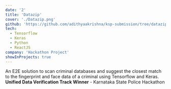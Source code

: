 ```yaml
---
date: '2'
title: 'Datazip'
cover: './Datazip.png'
github: 'https://github.com/adithyaakrishna/ksp-submission/tree/datazip'
tech:
  - Tensorflow
  - Keras
  - Python
  - ReactJS
company: 'Hackathon Project'
showInProjects: true
---
```


An E2E solution to scan criminal databases and suggest the closest match to the fingerprint and face data of a criminal using Tensorflow and Keras.
**Unified Data Verification Track Winner** - Karnataka State Police Hackathon